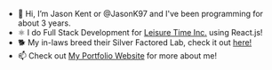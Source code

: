 - 👋 Hi, I’m Jason Kent or @JasonK97 and I've been programming for about 3 years.
- ⚛ I do Full Stack Development for <a href="https://shop.leisuretimeinc.com/" target="_blank">Leisure Time Inc.</a> using React.js!
- 🐕 My in-laws breed their Silver Factored Lab, check it out <a href="https://mtnriversilvers.com/" target="_blank">here!</a>
- 📫 Check out <a href="https://jasonkent.dev/" target="_blank">My Portfolio Website</a> for more about me!
